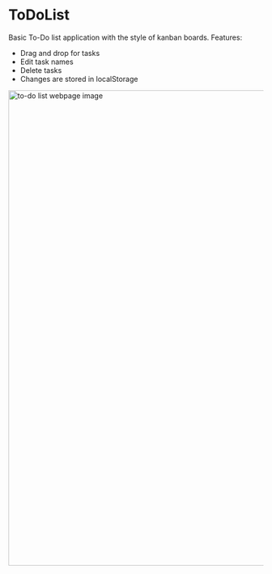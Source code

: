 # ToDoList
Basic To-Do list application with the style of kanban boards.
Features:
* Drag and drop for tasks
* Edit task names
* Delete tasks
* Changes are stored in localStorage

<img width="938" alt="to-do list webpage image" src="https://github.com/BatuAlk/ToDoList/assets/108514496/0df8190e-d26c-4420-983f-6d826be9b34a">
